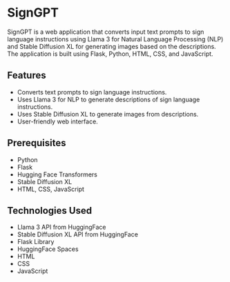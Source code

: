 # SignGPT
SignGPT is a web application that converts input text prompts to sign language instructions using Llama 3 for Natural Language Processing (NLP) and Stable Diffusion XL for generating images based on the descriptions. The application is built using Flask, Python, HTML, CSS, and JavaScript.

## Features
- Converts text prompts to sign language instructions.
- Uses Llama 3 for NLP to generate descriptions of sign language instructions.
- Uses Stable Diffusion XL to generate images from descriptions.
- User-friendly web interface.

## Prerequisites
- Python
- Flask
- Hugging Face Transformers
- Stable Diffusion XL
- HTML, CSS, JavaScript

## Technologies Used
- Llama 3 API from HuggingFace
- Stable Diffusion XL API from HuggingFace
- Flask Library
- HuggingFace Spaces
- HTML
- CSS
- JavaScript